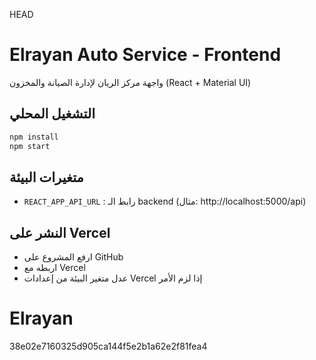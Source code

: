 <!-- @format -->

HEAD

# Elrayan Auto Service - Frontend

واجهة مركز الريان لإدارة الصيانة والمخزون (React + Material UI)

## التشغيل المحلي

```bash
npm install
npm start
```

## متغيرات البيئة

- `REACT_APP_API_URL` : رابط الـ backend (مثال: http://localhost:5000/api)

## النشر على Vercel

- ارفع المشروع على GitHub
- اربطه مع Vercel
- عدل متغير البيئة من إعدادات Vercel إذا لزم الأمر

# Elrayan

38e02e7160325d905ca144f5e2b1a62e2f81fea4
